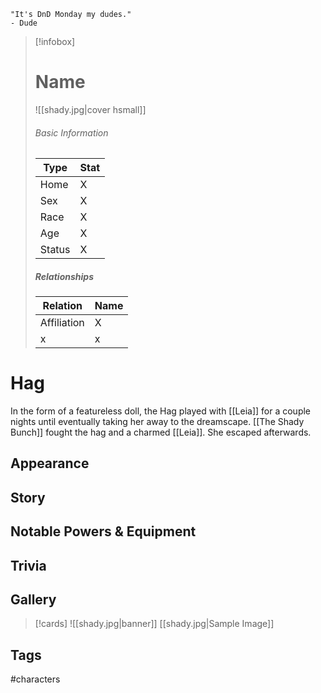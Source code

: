 	"It's DnD Monday my dudes." 
	- Dude

> [!infobox]
> # Name
> ![[shady.jpg|cover hsmall]]
> ###### Basic Information
> | Type | Stat |
> | ---- | ---- |
> | Home | X |
> | Sex | X |
> | Race | X |
> | Age | X |
> | Status | X |
> ##### Relationships
> | Relation | Name |
> | ---- | ---- |
> | Affiliation | X |
> | x | x |

# Hag
In the form of a featureless doll, the Hag played with [[Leia]] for a couple nights until eventually taking her away to the dreamscape. [[The Shady Bunch]] fought the hag and a charmed [[Leia]]. She escaped afterwards.
## Appearance
## Story
## Notable Powers & Equipment
## Trivia

## Gallery
>[!cards]
>![[shady.jpg|banner]]
>[[shady.jpg|Sample Image]]
>

## Tags
#characters